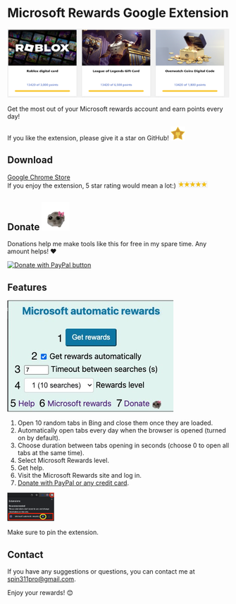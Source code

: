 # Microsoft Rewards Google Extension

![banner](imgs/banner.png)

Get the most out of your Microsoft rewards account and earn points every day!

If you like the extension, please give it a star on GitHub! <img src="imgs/github-star.png" alt="icon" height="32">

## Download

[Google Chrome Store](https://chromewebstore.google.com/detail/microsoft-automatic-rewar/ocmmbfdhomnkljmjkmafegefcgcfkefo)  
  If you enjoy the extension, 5 star rating would mean a lot:) <img src="imgs/stars5.jpeg" alt="5 Stars" height="16">

## Donate <img src="imgs/justAGirl.png" alt="Cat" height="64">

Donations help me make tools like this for free in my spare time. Any amount helps! ❤️

[![Donate with PayPal button](https://www.paypalobjects.com/en_US/i/btn/btn_donateCC_LG.gif)](https://www.paypal.com/donate/?hosted_button_id=4WXEWMN3QGLGY)



## Features

![Popup Screenshot](imgs/help2text.jpeg)

1. Open 10 random tabs in Bing and close them once they are loaded.
2. Automatically open tabs every day when the browser is opened (turned on by default).
3. Choose duration between tabs opening in seconds (choose 0 to open all tabs at the same time).
4. Select Microsoft Rewards level.
5. Get help.
6. Visit the Microsoft Rewards site and log in.
7. [Donate with PayPal or any credit card](https://www.paypal.com/donate/?hosted_button_id=4WXEWMN3QGLGY).

<img src="imgs/pin.png" alt="Pin extension" height="64">

Make sure to pin the extension.

## Contact

If you have any suggestions or questions, you can contact me at [spin311pro@gmail.com](mailto:spin311pro@gmail.com).

Enjoy your rewards! 😊